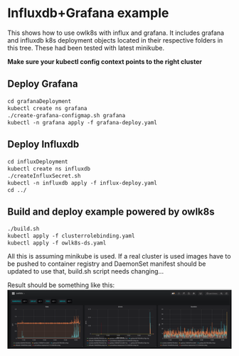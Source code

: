 # Influxdb+Grafana example

This shows how to use owlk8s with influx and grafana.
It includes grafana and influxdb k8s deployment objects located in their respective folders in this tree. These had been tested with latest minikube.

**Make sure your kubectl config context points to the right cluster**
## Deploy Grafana
```
cd grafanaDeployment
kubectl create ns grafana
./create-grafana-configmap.sh grafana
kubectl -n grafana apply -f grafana-deploy.yaml
```
## Deploy Influxdb
```
cd influxDeployment
kubectl create ns influxdb
./createInfluxSecret.sh
kubectl -n influxdb apply -f influx-deploy.yaml
cd ../
```
## Build and deploy example powered by owlk8s
```
./build.sh
kubectl apply -f clusterrolebinding.yaml
kubectl apply -f owlk8s-ds.yaml
```

All this is assuming minikube is used. If a real cluster is used images have to be pushed to container registry and DaemonSet manifest should be updated to use that, build.sh script needs changing...

Result should be something like this:
![Result](grafanaDeployment/dashPhoto.png)
